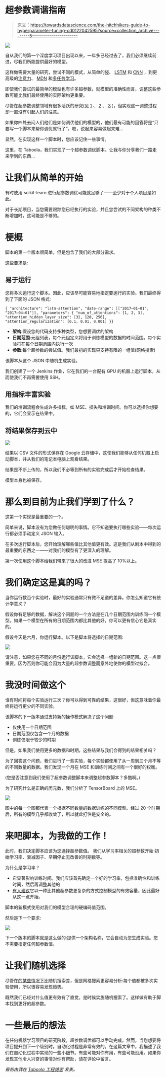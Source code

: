 # 超参数调谐指南

> 原文：<https://towardsdatascience.com/the-hitchhikers-guide-to-hyperparameter-tuning-cd0122042595?source=collection_archive---------5----------------------->

![](img/6aff98af38db3449128b0f0c8dce3f45.png)

自从我们的第一个深度学习项目出现以来，一年多已经过去了，我们必须继续前进，尽我们所能提供最好的模型。

这样做需要大量的研究，尝试不同的模式，从简单的[袋](https://en.wikipedia.org/wiki/Bag-of-words_model)、 [LSTM](http://colah.github.io/posts/2015-08-Understanding-LSTMs/) 和 [CNN](https://en.wikipedia.org/wiki/Convolutional_neural_network) ，到更高级的[注意力](https://distill.pub/2016/augmented-rnns/)、 [MDN](http://publications.aston.ac.uk/373/1/NCRG_94_004.pdf) 和[多任务学习](http://ruder.io/multi-task/index.html)。

即使我们尝试的最简单的模型也有许多超参数，就模型的准确性而言，调整这些参数可能比我们最终使用的实际架构更重要。

尽管在超参数调整领域有很多活跃的研究(见 [1](https://arxiv.org/pdf/1607.08316.pdf) 、 [2](https://arxiv.org/pdf/1705.08520.pdf) 、 [3](https://arxiv.org/pdf/1703.01785.pdf) )，但实现这一调整过程却一直没有引起人们的注意。

如果你四处去问人们他们是如何调优他们的模型的，他们最有可能的回答将是“只要写一个脚本来帮你调优就行了”。嗯，说起来容易做起来难…

显然，在实现这样一个脚本时，您应该记住一些事情。

这里，在 Taboola，我们实现了一个超参数调优脚本。让我与你分享我们一路走来学到的东西…

# 让我们从简单的开始

有时使用 scikit-learn 进行超参数调优可能就足够了——至少对于个人项目是如此。

对于长期项目，当您需要跟踪您已经执行的实验，并且您尝试的不同架构的种类不断增加时，这可能是不够的。

# 梗概

脚本的第一个版本很简单，但是包含了我们的大部分需求。

这些要求是:

## 易于运行

您将多次运行这个脚本。因此，应该尽可能容易地指定要运行的实验。我们最终得到了下面的 JSON 格式:

```
{ "architecture": "lstm-attention", "date-range": [["2017–01–01", "2017–04–01"]], "parameters": { "num_of_attentions": [1, 2, 3], "attention_hidden_layer_size": [32, 128, 256], "attention_regularization": [0.1, 0.01, 0.001] }}
```

*   **架构**:假设您的代码支持多种类型，您想要调优的架构
*   **日期范围**:元组列表，每个元组定义将用于训练模型的数据的时间范围。每个实验将在每个日期范围内执行一次
*   **参数**:每个超参数的尝试值。我们最初的实现只支持有限的一组值(网格搜索)

该脚本从这个 JSON 中随机生成实验。

我们创建了一个 Jenkins 作业，它在我们的一台配有 GPU 的机器上运行脚本，从而使我们不再需要使用 SSH。

## 用指标丰富实验

我们的培训流程会生成许多指标，如 MSE、损失和培训时间。你可以选择你想要的，它们会显示在结果中。

## 将结果保存到云中

![](img/1c92fcdafd18e5e7601c072bc3efbedf.png)

结果以 CSV 文件的形式保存在 Google 云存储中，这使我们能够从任何机器上启动脚本，并从我们的笔记本电脑上观看结果。

结果是不断上传的，所以我们不必等到所有的实验完成后才开始检查结果。

模型本身也被保存。

# 那么到目前为止我们学到了什么？

这第一个实现是最重要的一个。

简单来说，脚本没有为您做任何聪明的事情。它不知道要执行哪些实验——每次运行都必须手动定义 JSON 输入。

在多次运行脚本后，您开始理解哪些值比其他值更有效。这是我们从剧本中得到的最重要的东西之一——对我们的模型有了更深入的理解。

第一次使用这个脚本给我们带来了很大的改进 MSE 提高了 10%以上。

# 我们确定这是真的吗？

当你运行数百个实验时，最好的实验通常只有微不足道的差异。你怎么知道它有统计学意义？

假设你有足够的数据，解决这个问题的一个方法是在几个日期范围内训练同一个模型。如果一个模型在所有的日期范围内都比其他的好，你可以更有信心它是真实的。

假设今天是六月，你运行脚本。以下是脚本将选择的日期范围:

![](img/41e9743543a513d1cead028642334d5c.png)

请注意，如果您在不同的月份运行该脚本，它会选择一组新的日期范围。这一点很重要，因为否则你可能会因为大量的超参数调整而意外地使你的模型过拟合。

# 我没时间做这个

谁有时间将每个实验运行三次？你可以得到可靠的结果，这很好，但这意味着你最终将运行更少的不同实验。

该脚本的下一版本通过支持新的操作模式解决了这个问题:

*   仅使用一个日期范围
*   日期范围仅包含一个月的数据
*   训练仅限于较少的时期

但是，如果我们使用更多的数据和时期，这些结果与我们会得到的结果相关吗？

为了回答这个问题，我们进行了一些实验，每个实验都使用了从一周到三个月不等的不同数量的数据。我们发现一个月在 MSE 和训练时间之间有一个很好的权衡。

(您是否注意到我们使用了超参数调整脚本来调整超参数脚本？多酷啊。)

为了研究什么是正确的历元数，我们分析了 TensorBoard 上的 MSE。

![](img/2db8c5827f80adba99e86848c856c596.png)

图中的每一个图都代表一个根据不同数量的数据训练的不同模型。经过 20 个时期后，所有的模型几乎都收敛了，所以就此打住是安全的。

# 来吧脚本，为我做的工作！

此时，我们决定脚本应该为您选择超参数值。
我们从学习率相关的超参数开始:初始学习率、衰减因子、早期停止无改善的时期数等。

为什么是学习率？

*   它显著影响训练时间。我们应该首先确定一个好的学习率，包括准确性和训练时间，然后再调整其他的
*   [有人建议](https://books.google.co.il/books?id=Np9SDQAAQBAJ&pg=PA417&dq=%22The+learning+rate+is+perhaps+the+most+important+hyperparameter.+If+you+have+time+to+tune+only+one+hyperparameter,+tune+the+learning+rate%22&hl=en&sa=X&ved=0ahUKEwj-kdXZn8bWAhWEbRQKHeAbAiMQ6AEIJDAA#v=onepage&q=%22The%20learning%20rate%20is%20perhaps%20the%20most%20important%20hyperparameter.%20If%20you%20have%20time%20to%20tune%20only%20one%20hyperparameter%2C%20tune%20the%20learning%20rate%22&f=false)它以一种比其他超参数更复杂的方式控制模型的有效容量，因此最好从这一点开始。

脚本的新模式使用对我们的模型合理的硬编码值范围。

然后是下一个要求:

![](img/10df1134800d0ebf064fece064b882e4.png)

下一个版本的脚本就是这么做的:提供一个架构名称，它会自动为您生成实验。您不需要指定任何超参数值。

# 让我们随机选择

尽管在[的某些情况下](http://www.jmlr.org/papers/volume13/bergstra12a/bergstra12a.pdf)比随机搜索差，但是网格搜索更容易分析:每个值都被多次实验使用，所以很容易发现趋势。

既然我们已经对什么值更有效有了直觉，是时候实施随机搜索了。这样做有助于脚本找到更好的超参数。

# 一些最后的想法

在任何机器学习项目的研究阶段，超参数调优都可以手动完成。然而，当您想要将项目提升到下一个级别时，自动化过程是非常有效的。在这篇文章中，我描述了我们在自动化过程中实现的一些小细节。有些可能对你有用，有些可能没用。如果你发现其他令人兴奋的事情对你有帮助，请在评论中留言。

*最初由我在* [*Taboola 工程博客*](https://engineering.taboola.com/hitchhikers-guide-hyperparameter-tuning/) *发表。*